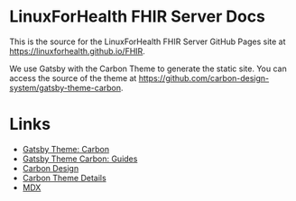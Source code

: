 # LinuxForHealth FHIR Server Docs

This is the source for the LinuxForHealth FHIR Server GitHub Pages site at https://linuxforhealth.github.io/FHIR.

We use Gatsby with the Carbon Theme to generate the static site.
You can access the source of the theme at https://github.com/carbon-design-system/gatsby-theme-carbon.

# Links
- [Gatsby Theme: Carbon](https://github.com/carbon-design-system/gatsby-theme-carbon)
- [Gatsby Theme Carbon: Guides](https://gatsby-theme-carbon.now.sh/guides/)
- [Carbon Design](https://www.carbondesignsystem.com/components/link/code/)
- [Carbon Theme Details](http://react.carbondesignsystem.com/?path=/story/link--default)
- [MDX](https://mdxjs.com/)
